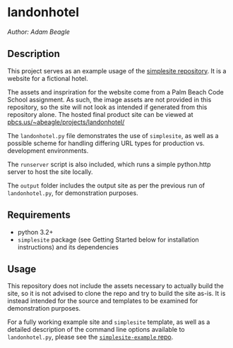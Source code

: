 # landonhotel

*Author: Adam Beagle*

## Description

This project serves as an example usage of the [simplesite repository](https://github.com/adambeagle/simplesite). It is a website for a fictional hotel.

The assets and inspriration for the website come from a Palm Beach Code School assignment. As such, the image assets are not provided in this repository, so the site will not look as intended if generated from this repository alone. The hosted final product site can be viewed at [pbcs.us/~abeagle/projects/landonhotel/](http://pbcs.us/~abeagle/projects/landonhotel/)

The `landonhotel.py` file demonstrates the use of `simplesite`, as well as a possible scheme for handling differing URL types for production vs. development environments.

The `runserver` script is also included, which runs a simple python.http server to host the site locally.

The `output` folder includes the output site as per the previous run of `landonhotel.py`, for demonstration purposes.

## Requirements

* python 3.2+
* `simplesite` package (see Getting Started below for installation instructions) and its dependencies

## Usage

This repository does not include the assets necessary to actually build the site, so it is not advised to clone the repo and try to build the site as-is. It is instead intended for the source and templates to be examined for demonstration purposes.

For a fully working example site and `simplesite` template, as well as a detailed description of the command line options available to `landonhotel.py`, please see the [`simplesite-example` repo](https://github.com/adambeagle/simplesite-example).

